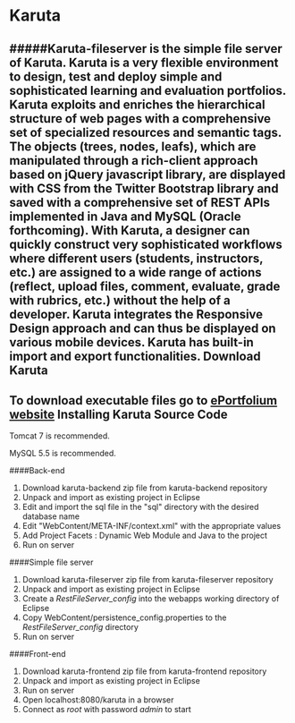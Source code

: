 Karuta
======
#####Karuta-fileserver is the simple file server of Karuta.
**Karuta** is a very flexible environment to design, test and deploy simple and sophisticated learning and evaluation portfolios. Karuta exploits and enriches the hierarchical structure of web pages with a comprehensive set of specialized resources and semantic tags. The objects (trees, nodes, leafs), which are manipulated through a rich-client approach based on jQuery javascript library, are displayed with CSS from the Twitter Bootstrap library and saved with a comprehensive set of REST APIs implemented in Java and MySQL (Oracle forthcoming). With Karuta,  a designer can quickly construct very sophisticated workflows where different users (students, instructors, etc.) are assigned to a wide range of actions (reflect, upload files, comment, evaluate, grade with rubrics, etc.) without the help of a developer.  Karuta integrates the Responsive Design approach and can thus be displayed on various mobile devices.  Karuta has built-in import and export functionalities. 
Download Karuta
-------
To download executable files go to [ePortfolium website](http://www.eportfolium.com/karuta_download_en.htm)
Installing Karuta Source Code
-------
Tomcat 7 is recommended.

MySQL 5.5 is recommended.

####Back-end
1. Download karuta-backend zip file from karuta-backend repository
1. Unpack and import as existing project in Eclipse
1. Edit and import the sql file in the "sql" directory with the desired database name
1. Edit "WebContent/META-INF/context.xml" with the appropriate values
1. Add Project Facets : Dynamic Web Module and Java to the project
1. Run on server

####Simple file server
1. Download karuta-fileserver zip file from karuta-fileserver repository
1. Unpack and import as existing project in Eclipse
1. Create a *RestFileServer_config* into the webapps working directory of Eclipse
1. Copy WebContent/persistence_config.properties to the *RestFileServer_config* directory
2. Run on server

####Front-end
1. Download karuta-frontend zip file from karuta-frontend repository
1. Unpack and import as existing project in Eclipse
1. Run on server
1. Open localhost:8080/karuta in a browser
1. Connect as *root* with password *admin* to start
